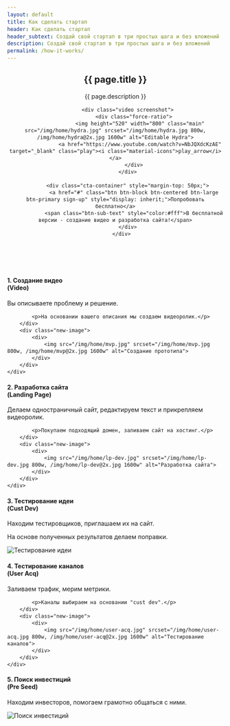 ```yaml
---
layout: default
title: Как сделать стартап
header: Как сделать стартап
header_subtext: Создай свой стартап в три простых шага и без вложений
description: Создай свой стартап в три простых шага и без вложений
permalink: /how-it-works/
---
```

<header class="fancy-hero new-content">
 		<div class="container">
 			<h2>{{ page.title }}</h2>
			<p class="sub-text landing-page">{{ page.description }}</p>

			<div class="video screenshot">
				<div class="force-ratio">
					<img height="520" width="800" class="main" src="/img/home/hydra.jpg" srcset="/img/home/hydra.jpg 800w, /img/home/hydra@2x.jpg 1600w" alt="Editable Hydra">
					<a href="https://www.youtube.com/watch?v=NbJQXdcKzAE" target="_blank" class="play"><i class="material-icons">play_arrow</i></a>
				</div>
			</div>

			<div class="cta-container" style="margin-top: 50px;">
				<a href="#" class="btn btn-block btn-centered btn-large btn-primary sign-up" style="display: inherit;">Попробовать бесплатно</a>
				<span class="btn-sub-text" style="color:#fff">В бесплатной версии - создание видео и разработка сайта!</span>
			</div>
		</div>
</header>

<section class="new-content first">
	<br>
	<div class="container">
		<div class="new-text">
			<h4>1. Создание видео<br>(Video)</h4>
			<p>Вы описываете проблему и решение.</p>

			<p>На основании вашего описания мы создаем видеоролик.</p>
		</div>
		<div class="new-image">
			<div>
				<img src="/img/home/mvp.jpg" srcset="/img/home/mvp.jpg 800w, /img/home/mvp@2x.jpg 1600w" alt="Создание прототипа">
			</div>
		</div>
	</div>
</section>

<section class="new-content alternate">
	<div class="container">
		<div class="new-text">
			<h4>2. Разработка сайта<br>(Landing Page)</h4>
			<p>Делаем одностраничный сайт, редактируем текст и прикрепляем видеоролик.</p>

			<p>Покупаем подходящий домен, заливаем сайт на хостинг.</p>
		</div>
		<div class="new-image">
			<div>
				<img src="/img/home/lp-dev.jpg" srcset="/img/home/lp-dev.jpg 800w, /img/home/lp-dev@2x.jpg 1600w" alt="Разработка сайта">
			</div>
		</div>
	</div>
</section>

<section class="new-content">
	<div class="container">
		<div class="new-text">
			<h4>3. Тестирование идеи<br>(Cust Dev)</h4>
			<p>Находим тестировщиков, приглашаем их на сайт.</p>
			<p>На основе полученных результатов делаем поправки.</p>
		</div>
		<div class="new-image">
			<div>
				<img src="/img/home/cust-dev.jpg" srcset="/img/home/cust-dev.jpg 800w, /img/home/cust-dev@2x.jpg 1600w" alt="Тестирование идеи">
			</div>
		</div>
	</div>
</section>

<section class="new-content alternate">
	<div class="container">
		<div class="new-text">
			<h4>4. Тестирование каналов<br>(User Acq)</h4>
			<p>Заливаем трафик, мерим метрики.</p>

			<p>Каналы выбираем на основании "cust dev".</p>
		</div>
		<div class="new-image">
			<div>
				<img src="/img/home/user-acq.jpg" srcset="/img/home/user-acq.jpg 800w, /img/home/user-acq@2x.jpg 1600w" alt="Тестирование каналов">
			</div>
		</div>
	</div>
</section>

<section class="new-content">
	<div class="container">
		<div class="new-text">
			<h4>5. Поиск инвестиций<br>(Pre Seed)</h4>
			<p>Находим инвесторов, помогаем грамотно общаться с ними.</p>
		</div>
		<div class="new-image">
			<div>
				<img src="/img/home/invest.jpg" srcset="/img/home/invest.jpg 800w, /img/home/invest@2x.jpg 1600w" alt="Поиск инвестиций">
			</div>
		</div>
	</div>
</section>
